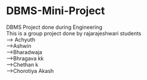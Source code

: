 # DBMS-Mini-Project
DBMS Project done during Engineering<br>
This is a group project 
done by rajarajeshwari students<br>
--> Achyuth<br>
-->Ashwin <br>
-->Bharadwaja<br>
-->Bhragava kk<br>
-->Chethan k <br>
-->Chorotiya Akash<br>
